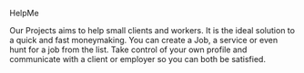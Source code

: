   HelpMe <br />

Our Projects aims to help small clients and workers. It is the ideal solution to a quick and fast moneymaking. You can create a Job, a service or even hunt for a job from the list. Take control of your own profile and communicate with a client or employer so you can both be satisfied.

